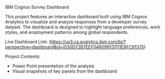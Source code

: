 IBM Cognos Survey Dashboard

This project features an interactive dashboard built using IBM Cognos Analytics to visualize and analyze responses from a developer survey dataset. The dashboard is designed to highlight language preferences, work styles, and employment patterns among global respondents.

Live Dashboard Link: (https://us3.ca.analytics.ibm.com/bi/?perspective=dashboard&id=i030D72B7EEF048099131111E8FC91375)

Project Contents:
* Power Point presentation of the analysis
* Visual snapshots of key panels from the dashboard
